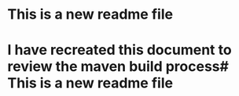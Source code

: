 # This is a new readme file
# I have recreated this document to review the maven build process# This is a new readme file
